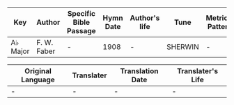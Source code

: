 Key | Author   | Specific Bible Passage     |Hymn Date |Author's life |Tune |Metrical Pattern   |Composer/Source
-- | --------- | ---------------------------|----------|--------------|-----|-------------------|-------------  
A♭ Major |F. W. Faber |- |1908 |- |SHERWIN |- |Wm. F. Sherwin

Original Language | Translater | Translation Date   | Translater's Life  
----------------- | --------- | --------------------|-------------     
\- |- |- |-
